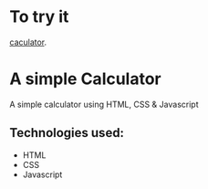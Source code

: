 # To try it 
[caculator](https://mouad-talhaoui.github.io/calculator/).

# A simple Calculator
 A simple calculator using HTML, CSS &amp; Javascript
 
## Technologies used: 
- HTML
- CSS 
- Javascript 
